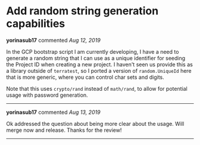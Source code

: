 # Add random string generation capabilities

**yorinasub17** commented *Aug 12, 2019*

In the GCP bootstrap script I am currently developing, I have a need to generate a random string that I can use as a unique identifier for seeding the Project ID when creating a new project. I haven't seen us provide this as a library outside of `terratest`, so I ported a version of `random.UniqueId` here that is more generic, where you can control char sets and digits.

Note that this uses `crypto/rand` instead of `math/rand`, to allow for potential usage with password generation.
<br />
***


**yorinasub17** commented *Aug 13, 2019*

Ok addressed the question about being more clear about the usage. Will merge now and release. Thanks for the review!
***

